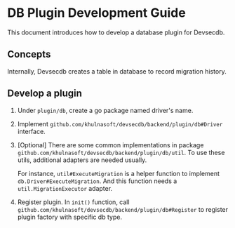 # DB Plugin Development Guide

This document introduces how to develop a database plugin for Devsecdb.

## Concepts

Internally, Devsecdb creates a table in database to record migration history. 

## Develop a plugin
1. Under `plugin/db`, create a go package named driver's name.
1. Implement `github.com/khulnasoft/devsecdb/backend/plugin/db#Driver` interface.
1. \[Optional\] There are some common implementations in package `github.com/khulnasoft/devsecdb/backend/plugin/db/util`. To use these utils, additional adapters are needed usually.

    For instance, `util#ExecuteMigration` is a helper function to implement `db.Driver#ExecuteMigration`. And this function needs a `util.MigrationExecutor` adapter.
1. Register plugin. In `init()` function, call `github.com/khulnasoft/devsecdb/backend/plugin/db#Register` to register plugin factory with specific db type.
